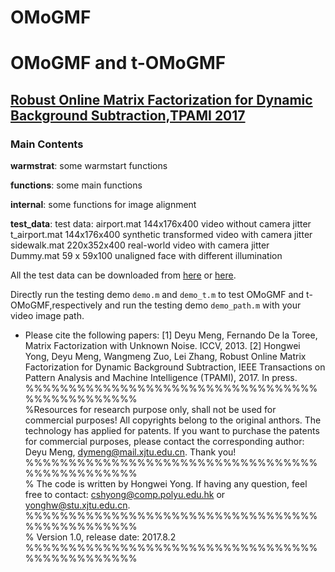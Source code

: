 # OMoGMF
# OMoGMF and t-OMoGMF
## [Robust Online Matrix Factorization for Dynamic Background Subtraction,TPAMI 2017](https://arxiv.org/pdf/1705.10000.pdf)

### Main Contents

**warmstrat**:  some warmstart functions 

**functions**:  some main functions 

**internal**:   some functions for image alignment

**test_data**:     test data:
                   airport.mat   144x176x400  video without camera jitter    
                   t_airport.mat 144x176x400  synthetic transformed video with camera jitter   
                   sidewalk.mat  220x352x400  real-world video with camera jitter   
                   Dummy.mat     59 x 59x100  unaligned face with different illumination  
                   
All the test data can be downloaded from [here](http://pan.baidu.com/s/1nuGuZqD)  or [here](https://drive.google.com/open?id=16Kx5xsWsL_cFPQNTYZMgqS5rPbetM0qy).

Directly run the testing demo `demo.m` and `demo_t.m` to test OMoGMF and t-OMoGMF,respectively and
run the testing demo `demo_path.m` with your video image path.


* Please cite the following papers: 
 [1] Deyu Meng, Fernando De la Toree, Matrix Factorization with Unknown Noise. ICCV, 2013. 
 [2] Hongwei Yong, Deyu Meng, Wangmeng Zuo, Lei Zhang, Robust Online Matrix Factorization for Dynamic Background Subtraction, IEEE  Transactions on Pattern Analysis and Machine Intelligence (TPAMI), 2017. In press. 
%%%%%%%%%%%%%%%%%%%%%%%%%%%%%%%%%%%%%%%%%%%%%%%   
%Resources for research purpose only, shall not be used for commercial purposes! All copyrights belong to the original anthors. The technology has applied for patents. If you want to purchase the patents for commercial purposes, please contact the corresponding author: Deyu Meng, dymeng@mail.xjtu.edu.cn. Thank you! 
%%%%%%%%%%%%%%%%%%%%%%%%%%%%%%%%%%%%%%%%%%%%%%%  
% The code is written by Hongwei Yong. If having any question, feel free to contact: cshyong@comp.polyu.edu.hk or yonghw@stu.xjtu.edu.cn.  
%%%%%%%%%%%%%%%%%%%%%%%%%%%%%%%%%%%%%%%%%%%%%%%   
% Version 1.0, release date: 2017.8.2  
%%%%%%%%%%%%%%%%%%%%%%%%%%%%%%%%%%%%%%%%%%%%%%%  
